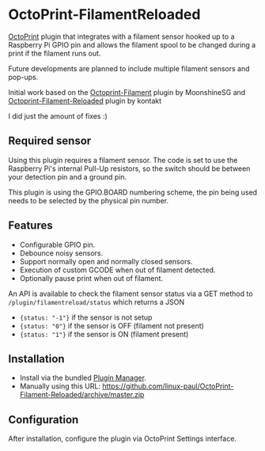 # OctoPrint-FilamentReloaded

[OctoPrint](http://octoprint.org/) plugin that integrates with a filament sensor hooked up to a Raspberry Pi GPIO pin and allows the filament spool to be changed during a print if the filament runs out.

Future developments are planned to include multiple filament sensors and pop-ups.

Initial work based on the [Octoprint-Filament](https://github.com/MoonshineSG/Octoprint-Filament) plugin by MoonshineSG and 
[Octoprint-Filament-Reloaded](https://github.com/kontakt/Octoprint-Filament-Reloaded) plugin by kontakt 

I did just the amount of fixes :)

## Required sensor

Using this plugin requires a filament sensor. The code is set to use the Raspberry Pi's internal Pull-Up resistors, so the switch should be between your detection pin and a ground pin.

This plugin is using the GPIO.BOARD numbering scheme, the pin being used needs to be selected by the physical pin number.

## Features

* Configurable GPIO pin.
* Debounce noisy sensors.
* Support normally open and normally closed sensors.
* Execution of custom GCODE when out of filament detected.
* Optionally pause print when out of filament.

An API is available to check the filament sensor status via a GET method to `/plugin/filamentreload/status` which returns a JSON

- `{status: "-1"}` if the sensor is not setup
- `{status: "0"}` if the sensor is OFF (filament not present)
- `{status: "1"}` if the sensor is ON (filament present)

## Installation

* Install via the bundled [Plugin Manager](https://github.com/foosel/OctoPrint/wiki/Plugin:-Plugin-Manager).
* Manually using this URL: https://github.com/linux-paul/OctoPrint-Filament-Reloaded/archive/master.zip

## Configuration

After installation, configure the plugin via OctoPrint Settings interface.
